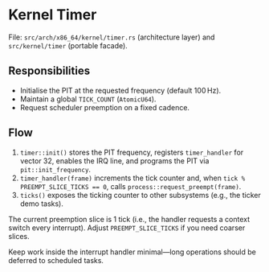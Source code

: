 # Kernel Timer

File: `src/arch/x86_64/kernel/timer.rs` (architecture layer) and `src/kernel/timer` (portable facade).

## Responsibilities

- Initialise the PIT at the requested frequency (default 100 Hz).
- Maintain a global `TICK_COUNT` (`AtomicU64`).
- Request scheduler preemption on a fixed cadence.

## Flow

1. `timer::init()` stores the PIT frequency, registers `timer_handler` for vector 32, enables the IRQ line, and programs the PIT via `pit::init_frequency`.
2. `timer_handler(frame)` increments the tick counter and, when `tick % PREEMPT_SLICE_TICKS == 0`, calls `process::request_preempt(frame)`.
3. `ticks()` exposes the ticking counter to other subsystems (e.g., the ticker demo tasks).

The current preemption slice is 1 tick (i.e., the handler requests a context switch every interrupt). Adjust `PREEMPT_SLICE_TICKS` if you need coarser slices.

Keep work inside the interrupt handler minimal—long operations should be deferred to scheduled tasks.
